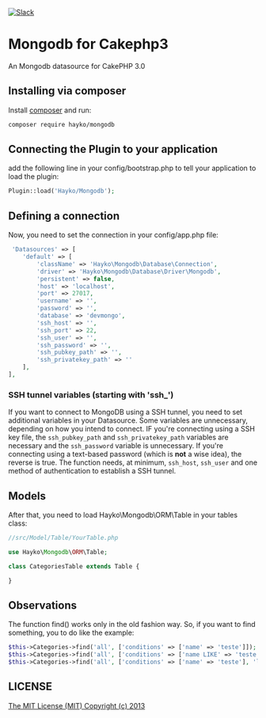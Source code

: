 [![Slack](https://img.shields.io/badge/join%20the%20conversation-on%20slack-green.svg)](https://mongodb-cakephp3.slack.com/messages/general/)

Mongodb for Cakephp3
========

An Mongodb datasource for CakePHP 3.0

## Installing via composer

Install [composer](http://getcomposer.org) and run:

```bash
composer require hayko/mongodb
```

## Connecting the Plugin to your application

add the following line in your config/bootstrap.php to tell your application to load the plugin:

```php
Plugin::load('Hayko/Mongodb');

```

## Defining a connection
Now, you need to set the connection in your config/app.php file:

```php
 'Datasources' => [
    'default' => [
        'className' => 'Hayko\Mongodb\Database\Connection',
        'driver' => 'Hayko\Mongodb\Database\Driver\Mongodb',
        'persistent' => false,
        'host' => 'localhost',
        'port' => 27017,
        'username' => '',
        'password' => '',
        'database' => 'devmongo',
        'ssh_host' => '',
        'ssh_port' => 22,
        'ssh_user' => '',
        'ssh_password' => '',
        'ssh_pubkey_path' => '',
        'ssh_privatekey_path' => ''
    ],
],
```

### SSH tunnel variables (starting with 'ssh_')
If you want to connect to MongoDB using a SSH tunnel, you need to set additional variables in your Datasource. Some variables are unnecessary, depending on how you intend to connect. IF you're connecting using a SSH key file, the ```ssh_pubkey_path``` and ```ssh_privatekey_path``` variables are necessary and the ```ssh_password``` variable is unnecessary. If you're connecting using a text-based password (which is **not** a wise idea), the reverse is true. The function needs, at minimum, ```ssh_host```, ```ssh_user``` and one method of authentication to establish a SSH tunnel.

## Models
After that, you need to load Hayko\Mongodb\ORM\Table in your tables class:

```php
//src/Model/Table/YourTable.php

use Hayko\Mongodb\ORM\Table;

class CategoriesTable extends Table {

}
```

## Observations

The function find() works only in the old fashion way.
So, if you want to find something, you to do like the example:

```php
$this->Categories->find('all', ['conditions' => ['name' => 'teste']]);
$this->Categories->find('all', ['conditions' => ['name LIKE' => 'teste']]);
$this->Categories->find('all', ['conditions' => ['name' => 'teste'], 'limit' => 3]);
```

## LICENSE

[The MIT License (MIT) Copyright (c) 2013](http://opensource.org/licenses/MIT)
